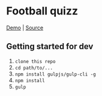 # Football quizz


[Demo][demo] | [Source][source]

[demo]: https://andrivash.github.io/f-quizz/
[source]: https://github.com/andrIvash/f-quizz


## Getting started for dev

1. ```clone this repo```
2. ```cd path/to/...```
3. ```npm install gulpjs/gulp-cli -g```
4. ```npm install```  
5. ```gulp```

